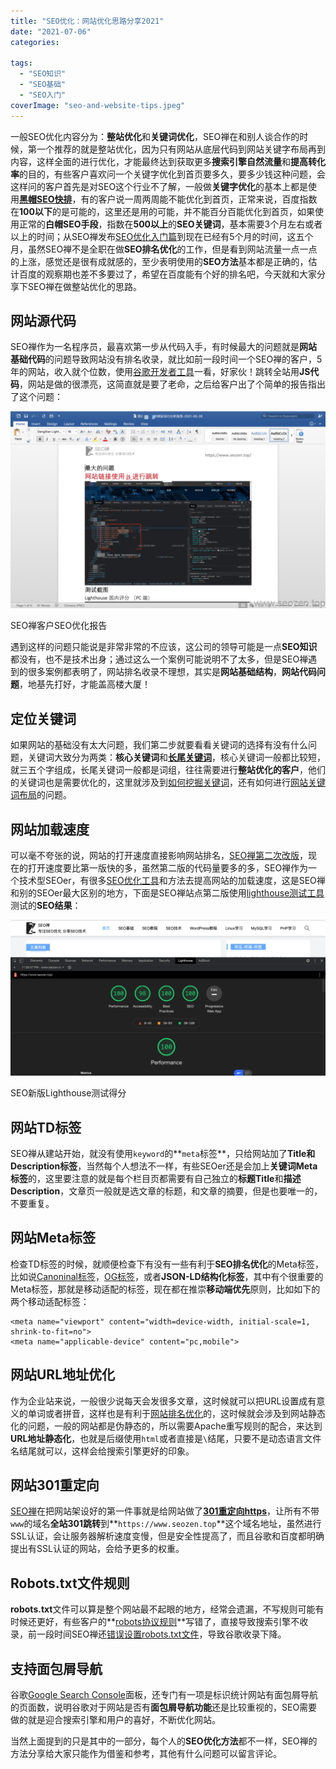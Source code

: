 ```yaml
---
title: "SEO优化：网站优化思路分享2021"
date: "2021-07-06"
categories: 

tags: 
  - "SEO知识"
  - "SEO基础"
  - "SEO入门"
coverImage: "seo-and-website-tips.jpeg"
---
```


一般SEO优化内容分为：**整站优化**和**关键词优化**，SEO禅在和别人谈合作的时候，第一个推荐的就是整站优化，因为只有网站从底层代码到网站关键字布局再到内容，这样全面的进行优化，才能最终达到获取更多**搜索引擎自然流量**和**提高转化率**的目的，有些客户喜欢问一个关键字优化到首页要多久，要多少钱这种问题，会这样问的客户首先是对SEO这个行业不了解，一般做**关键字优化**的基本上都是使用[**黑帽SEO快排**](https://www.seozen.top/black-seo-quick-ranking-tech-2021.html)，有的客户说一周两周能不能优化到首页，正常来说，百度指数在**100以下**的是可能的，这里还是用的可能，并不能百分百能优化到首页，如果使用正常的**白帽SEO手段**，指数在**500以上**的**SEO关键词**，基本需要3个月左右或者以上的时间；从SEO禅发布[SEO优化入门篇](https://www.seozen.top/SEO教程-first-step.html)到现在已经有5个月的时间，这五个月，虽然SEO禅不是全职在做**SEO排名优化**的工作，但是看到网站流量一点一点的上涨，感觉还是很有成就感的，至少表明使用的**SEO方法**基本都是正确的，估计百度的观察期也差不多要过了，希望在百度能有个好的排名吧，今天就和大家分享下SEO禅在做整站优化的思路。

## 网站源代码

SEO禅作为一名程序员，最喜欢第一步从代码入手，有时候最大的问题就是**网站基础代码**的问题导致网站没有排名收录，就比如前一段时间一个SEO禅的客户，5年的网站，收入就个位数，使用[谷歌开发者工具](https://www.seozen.top/developer-tools-network-seo.html)一看，好家伙！跳转全站用**JS代码**，网站是做的很漂亮，这简直就是要了老命，之后给客户出了个简单的报告指出了这个问题：

![seozen-customer-report](images/seozen-customer-report-1024x640.png)

SEO禅客户SEO优化报告

遇到这样的问题只能说是非常非常的不应该，这公司的领导可能是一点**SEO知识**都没有，也不是技术出身；通过这么一个案例可能说明不了太多，但是SEO禅遇到的很多案例都表明了，网站排名收录不理想，其实是**网站基础结构**，**网站代码问题**，地基先打好，才能盖高楼大厦！

## 定位关键词

如果网站的基础没有太大问题，我们第二步就要看看关键词的选择有没有什么问题，关键词大致分为两类：**核心关键词**和[**长尾关键词**](https://www.seozen.top/long-tail-keywords.html)，核心关键词一般都比较短，就三五个字组成，长尾关键词一般都是词组，往往需要进行**整站优化的客户**，他们的关键词也是需要优化的，这里就涉及到[如何挖掘关键词](https://www.seozen.top/seo-tutorial-moz-serial-2021-keyword-research.html)，还有如何进行[网站关键词布局](https://www.seozen.top/seo-keywords-position.html)的问题。

## 网站加载速度

可以毫不夸张的说，网站的打开速度直接影响网站排名，[SEO禅第二次改版](https://www.seozen.top/seozen-website-new-version-2021.html)，现在的打开速度要比第一版快的多，虽然第二版的代码量要多的多，SEO禅作为一个技术型SEOer，有很多[SEO优化工具](https://www.seozen.top/dev-tools-seo-ttfb.html)和方法去提高网站的加载速度，这是SEO禅和别的SEOer最大区别的地方，下面是SEO禅站点第二版使用[lighthouse测试工具](https://www.seozen.top/google-lighthouse-seo-tool.html)测试的**SEO结果**：

![seozen-new-version-lighthouse](images/seozen-new-version-lighthouse-1024x506.png)

SEO新版Lighthouse测试得分

## 网站TD标签

SEO禅从建站开始，就没有使用`keyword`的**`meta`标签**，只给网站加了**Title和Description标签**，当然每个人想法不一样，有些SEOer还是会加上**关键词Meta标签**的，这里要注意的就是每个栏目页都需要有自己独立的**标题Title**和**描述Description**，文章页一般就是选文章的标题，和文章的摘要，但是也要唯一的，不要重复。

## 网站Meta标签

检查TD标签的时候，就顺便检查下有没有一些有利于**SEO排名优化**的Meta标签，比如说[Canoninal标签](https://www.seozen.top/seo-canonical.html)，[OG标签](https://www.seozen.top/open-graph-tags.html)，或者**JSON-LD结构化标签**，其中有个很重要的Meta标签，那就是移动适配的标签，现在都在推崇**移动端优先**原则，比如如下的两个移动适配标签：

```
<meta name="viewport" content="width=device-width, initial-scale=1, shrink-to-fit=no">
<meta name="applicable-device" content="pc,mobile">
```

## 网站URL地址优化

作为企业站来说，一般很少说每天会发很多文章，这时候就可以把URL设置成有意义的单词或者拼音，这样也是有利于[网站排名优化](https://www.seozen.top/网站排名SEO-ranking-how-to.html)的，这时候就会涉及到网站静态化的问题，一般的网站都是伪静态的，所以需要Apache重写规则的配合，来达到**URL地址静态化**，也就是后缀使用`html`或者直接是`\`结尾，只要不是动态语言文件名结尾就可以，这样会给搜索引擎更好的印象。

## 网站301重定向

[SEO禅](https://www.seozen.top/)在把网站架设好的第一件事就是给网站做了[**301重定向https**](https://www.seozen.top/301-https-seo.html)，让所有不带`www`的域名**全站301跳转**到**`https://www.seozen.top`**这个域名地址，虽然进行SSL认证，会让服务器解析速度变慢，但是安全性提高了，而且谷歌和百度都明确提出有SSL认证的网站，会给予更多的权重。

## Robots.txt文件规则

**robots.txt**文件可以算是整个网站最不起眼的地方，经常会遗漏，不写规则可能有时候还更好，有些客户的**[robots协议规则](https://www.seozen.top/robots-seo.html)**写错了，直接导致搜索引擎不收录，前一段时间SEO禅还[错误设置robots.txt文件](https://www.seozen.top/robots-mislead-seo.html)，导致谷歌收录下降。

## 支持面包屑导航

谷歌[Google Search Console](https://www.seozen.top/google-search-console-seo.html)面板，还专门有一项是标识统计网站有面包屑导航的页面数，说明谷歌对于网站是否有**面包屑导航功能**还是比较重视的，SEO需要做的就是迎合搜索引擎和用户的喜好，不断优化网站。

当然上面提到的只是其中的一部分，每个人的**SEO优化方法**都不一样，SEO禅的方法分享给大家只能作为借鉴和参考，其他有什么问题可以留言评论。
